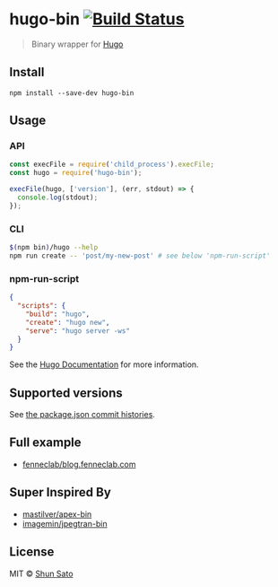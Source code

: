 # hugo-bin [![Build Status](https://travis-ci.org/fenneclab/hugo-bin.svg?branch=master)](https://travis-ci.org/fenneclab/hugo-bin)

> Binary wrapper for [Hugo](https://gohugo.io/)

## Install

```
npm install --save-dev hugo-bin
```

## Usage

### API

```js
const execFile = require('child_process').execFile;
const hugo = require('hugo-bin');

execFile(hugo, ['version'], (err, stdout) => {
  console.log(stdout);
});
```

### CLI

```sh
$(npm bin)/hugo --help
npm run create -- 'post/my-new-post' # see below 'npm-run-script'
```

### npm-run-script

```json
{
  "scripts": {
    "build": "hugo",
    "create": "hugo new",
    "serve": "hugo server -ws"
  }
}
```

See the [Hugo Documentation](https://gohugo.io/) for more information.

## Supported versions

See [the package.json commit histories](https://github.com/fenneclab/hugo-bin/commits/master/package.json).

## Full example

- [fenneclab/blog.fenneclab.com](https://github.com/fenneclab/blog.fenneclab.com)

## Super Inspired By

- [mastilver/apex-bin](https://github.com/mastilver/apex-bin)
- [imagemin/jpegtran-bin](https://github.com/imagemin/jpegtran-bin)

## License

MIT © [Shun Sato](http://blog.fenneclab.com/)
